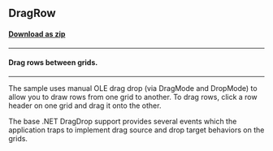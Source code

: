 ## DragRow
#### [Download as zip](https://grapecity.github.io/DownGit/#/home?url=https://github.com/GrapeCity/ComponentOne-WinForms-Samples/tree/master/NetFramework\FlexGrid\CS\DragRow)
____
#### Drag rows between grids.
____
The sample uses manual OLE drag drop (via DragMode and DropMode) to allow you to draw rows from one grid to another.
To drag rows, click a row header on one grid and drag it onto the other.

The base .NET DragDrop support provides several events which the application traps to implement drag source and drop target  behaviors on the grids.
